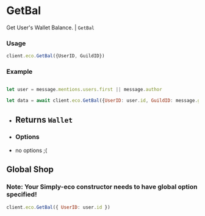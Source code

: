 # GetBal

Get User's Wallet Balance. | `GetBal`

### Usage

```js
client.eco.GetBal({UserID, GuildID}) 
```

### Example

```js

let user = message.mentions.users.first || message.author

let data = await client.eco.GetBal({UserID: user.id, GuildID: message.guild.id}) 
```

- ## Returns `Wallet`

 - ### Options

- no options ;(

## Global Shop
### Note: Your Simply-eco constructor needs to have global option specified!

```js
client.eco.GetBal({ UserID: user.id }) 
```